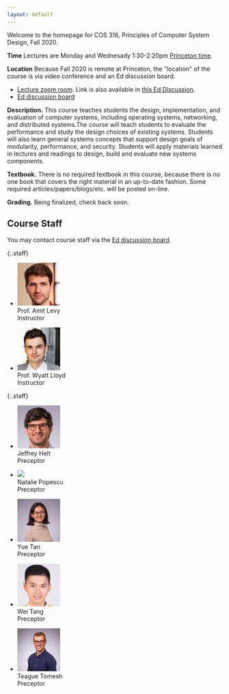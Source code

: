 ```yaml
---
layout: default
---
```


Welcome to the homepage for COS 316, Principles of Computer System
Design, Fall 2020.

**Time** Lectures are Monday and Wednesady 1:30-2:20pm [Princeton
time](https://www.timeanddate.com/worldclock/converter.html?iso=20200831T173000&p1=179&p2=234&p3=104&p4=33&p5=136&p6=268&p7=44).

**Location** Because Fall 2020 is remote at Princeton, the "location" of the course is via
video conference and an Ed discussion board.

  * [Lecture zoom room](https://vault.cs50.io/42152b38-6256-4f17-839f-bd1a3994a40f
    "Must Sign In To View"). Link is also available in [this Ed Discussion](https://us.edstem.org/courses/2353/discussion/113925).
  * [Ed discussion board]


**Description.** This course teaches students the design,
implementation, and evaluation of computer systems, including operating
systems, networking, and distributed systems.The course will teach
students to evaluate the performance and study the design choices of
existing systems. Students will also learn general systems concepts that
support design goals of modularity, performance, and security. Students
will apply materials learned in lectures and readings to design, build
and evaluate new systems components.

**Textbook.** There is no required textbook in this course, because
there is no one book that covers the right material in an up-to-date
fashion. Some required articles/papers/blogs/etc. will be posted
on-line.

**Grading.**
Being finalized, check back soon.

## Course Staff

You may contact course staff via the [Ed discussion board].

{:.staff}
* ![](/images/staff/amit-levy.jpg)\
Prof. Amit Levy\
Instructor

* ![](/images/staff/wyatt-lloyd.jpg)\
Prof. Wyatt Lloyd\
Instructor

{:.staff}
* ![](/images/staff/jeffrey-helt.jpg)\
Jeffrey Helt\
Preceptor

* ![](/images/staff/natalie-popescu.png)\
Natalie Popescu\
Preceptor

* ![](/images/staff/yue-tan.jpg)\
Yue Tan\
Preceptor

* ![](/images/staff/wei-tang.png)\
Wei Tang\
Preceptor

* ![](/images/staff/teague-tomesh.jpg)\
Teague Tomesh\
Preceptor

[Ed discussion board]: https://us.edstem.org/courses/2353/discussion/
